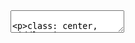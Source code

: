 <!DOCTYPE html>
<html>
  <head>
    <title>Intro to webpack</title>
    <meta charset="utf-8">
    <style>
      @import url(https://fonts.googleapis.com/css?family=Yanone+Kaffeesatz);
      @import url(https://fonts.googleapis.com/css?family=Droid+Serif:400,700,400italic);
      @import url(https://fonts.googleapis.com/css?family=Ubuntu+Mono:400,700,400italic);
      body { font-family: 'Droid Serif'; }
      h1, h2, h3 {
        font-family: 'Yanone Kaffeesatz';
        font-weight: normal;
      }
      a {
        color: #a07cc0;
      }
      li {
        font-size: 24pt;
      }
      .remark-code, .remark-inline-code { font-family: 'Ubuntu Mono'; }
      .inverse {
        background: #000;
        color: #fff;
      }
      .remark-slide-content {
        background-size: contain;
        background-position: center;
        background-repeat: no-repeat;
      }
      .stripe {
        height: 5px;
        width: 100%;
        background-color: indigo;
        border-top: 1px solid rebeccapurple;
        border-bottom: 1px solid rebeccapurple;
        position: absolute;
        margin-top: 125px;
        left: 0;
        right: 0;
      }
      .remark-slide-right {
          bottom: 12px;
          position: absolute;
          left: 20px;
      }
      img {
        max-width: 100%;
        height: auto;
      }
      .carmalou {
          color: #CCBADC;
      }
      .no-margin-bottom h3 {
        margin-bottom: 0;
      }
      .javascript {
        line-height: 1.5;
      }
    </style>
  </head>
  <body>
    <textarea id="source">

class: center, middle, inverse

# Intro to [webpack](https://webpack.js.org/)
---
class: center, middle, inverse

# Intro to [webpack](https://webpack.js.org/)
---
class: center, middle, inverse

# What even is webpack?
---
class: center, middle, inverse

# What even is webpack?

webpack is a module bundler.
---
class: center, middle, inverse

# What even is webpack?

webpack is a module bundler.

Essentially it makes this work in the browser: 

```
var bootstrap = require('bootstrap');
---
class: center, middle, inverse

# What even is webpack?

webpack will also bundle and minify your code by default, resulting in smaller js bundles
---
class: center, middle, inverse

# webpack is the de facto standard module bundler across the web
---
class: left, middle, inverse

### It is used by:

- [AngularCLI](https://cli.angular.io/)
---
class: left, middle, inverse

### It is used by:

- [AngularCLI](https://cli.angular.io/)
- [VueCLI](https://cli.vuejs.org/)
---
class: left, middle, inverse

### It is used by:

- [AngularCLI](https://cli.angular.io/)
- [VueCLI](https://cli.vuejs.org/)
---
class: left, middle, inverse

### It is used by:

- [AngularCLI](https://cli.angular.io/)
- [VueCLI](https://cli.vuejs.org/)
- [Create React App](https://facebook.github.io/create-react-app/)
---
class: left, middle, inverse

### It is used by:

- [AngularCLI](https://cli.angular.io/)
- [VueCLI](https://cli.vuejs.org/)
- [Create React App](https://facebook.github.io/create-react-app/)
- Basically any scaffold you find
---
class: left, middle, inverse

# The four parts of a webpack config

1. Entry
2. Output
3. Loaders
4. Plugins
---
class: left, middle, inverse

# [Entry](link)

- Entry point for our application
---
class: left, middle, inverse

# [Entry](link)

- Entry point for our application
- webpack starts here and creates a [dependency graph](link)
---
class: left, middle, inverse

# [Entry](link)

### From here, webpack determines which modules should be included in our app _based on what our app is using_.

</textarea>
<script src="./scripts/remark-latest.min.js"></script>

</body>
</html>